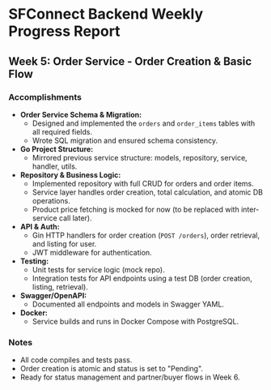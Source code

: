 # SFConnect Backend Weekly Progress Report

## Week 5: Order Service - Order Creation & Basic Flow

### Accomplishments

- **Order Service Schema & Migration:**
  - Designed and implemented the `orders` and `order_items` tables with all required fields.
  - Wrote SQL migration and ensured schema consistency.
- **Go Project Structure:**
  - Mirrored previous service structure: models, repository, service, handler, utils.
- **Repository & Business Logic:**
  - Implemented repository with full CRUD for orders and order items.
  - Service layer handles order creation, total calculation, and atomic DB operations.
  - Product price fetching is mocked for now (to be replaced with inter-service call later).
- **API & Auth:**
  - Gin HTTP handlers for order creation (`POST /orders`), order retrieval, and listing for user.
  - JWT middleware for authentication.
- **Testing:**
  - Unit tests for service logic (mock repo).
  - Integration tests for API endpoints using a test DB (order creation, listing, retrieval).
- **Swagger/OpenAPI:**
  - Documented all endpoints and models in Swagger YAML.
- **Docker:**
  - Service builds and runs in Docker Compose with PostgreSQL.

### Notes

- All code compiles and tests pass.
- Order creation is atomic and status is set to "Pending".
- Ready for status management and partner/buyer flows in Week 6.
